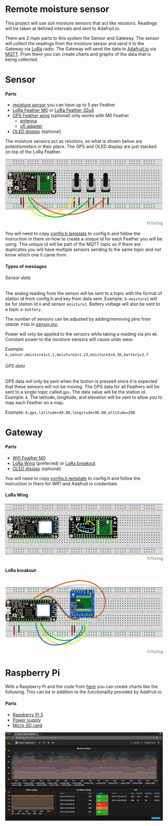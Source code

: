# Remote moisture sensor
This project will use soil moisture sensors that act like resistors. Readings will be taken at defined intervals and sent to Adafruit.io.

There are 2 main parts to this system the Sensor and Gateway. The sensor will collect the readings from the moisture sensor and send it to the Gateway via [LoRa](https://www.lora-alliance.org/) radio. The Gateway will send the data to [Adafruit.io](https://io.adafruit.com/) via [MQTT](http://mqtt.org/). From there you can create charts and graphs of the data that is being collected.

# Sensor
#### Parts
* [moisture sensor](http://www.irrometer.com/sensors.html#wm) you can have up to 5 per Feather
* [LoRa Feather M0](https://www.adafruit.com/product/3179) or [LoRa Feather 32u4](https://www.adafruit.com/product/3078)
* [GPS Feather wing](https://www.adafruit.com/products/3133) (optional) only works with M0 Feather
  * [antenna](https://www.adafruit.com/products/960)
  * [ufl adapter](https://www.adafruit.com/products/851)
* [OLED display](https://www.adafruit.com/products/2900) (optional)

The moisture sensors act as resistors, so what is shown below are potentiometers in their place. The GPS and OLED display are just stacked on top of the LoRa Feather.

![Sensor wiring diagram](sensor/wiringDiagram.png)

You will need to copy [config.h.template](sensor/config.h.template) to config.h and follow the instruction in there on how to create a unique id for each Feather you will be using. This unique id will be part of the MQTT topic so if there are duplicates you will have multiple sensors sending to the same topic and not know which one it came from.

#### Types of messages
###### Sensor data
The analog reading from the sensor will be sent to a topic with the format of station id from config.h and key from data sent. Example: `A-moisture1` will be for station Id `A` and sensor `moisture1`. Battery voltage will also be sent to a topic `A-battery`.

The number of sensors can be adjusted by adding/removing pins from `SENSOR_PINS` in [sensor.ino](sensor/sensor.ino).

Power will only be applied to the sensors while taking a reading via pin `A0`. Constant power to the moisture sensors will cause undo wear.

Example: `A,sensor,moisture1=1.1,moisture2=1.23,moisture3=4.56,battery=3.7`
###### GPS data
GPS data will only be sent when the button is pressed since it is expected that these sensors will not be moving. The GPS data for all Feathers will be sent to a single topic called `gps`. The data value will be the station id. Example: `A`. The latitude, longitude, and elevation will be sent to allow you to map each Feather on a map.

Example: `A,gps,latitude=49.00,longitude=98.00,altitude=200`

# Gateway
#### Parts
* [Wifi Feather M0](https://www.adafruit.com/products/3010)
* [LoRa Wing](https://www.adafruit.com/products/3231) (preferred) or [LoRa breakout](https://www.adafruit.com/products/3072)
* [OLED display](https://www.adafruit.com/products/2900) (optional)

You will need to copy [config.h.template](gateway/config.h.template) to config.h and follow the instruction in there for WIFI and Adafruit.io credentials.

#### LoRa Wing
![Gateway wiring diagram for feather wing](gateway/wiringDiagramFeatherWing.png)

#### LoRa breakout
![Gateway wiring diagram for breakout](gateway/wiringDiagramBreakout.png)

# Raspberry Pi
With a Raspberry Pi and the code from [here](https://github.com/kdombeck/moisture-sensor/tree/master/raspberrypi) you can create charts like the following. This can be in addition to the functionality provided by Adafruit.io.

#### Parts
* [Raspberry Pi 3](https://www.adafruit.com/products/3055)
* [Power supply](https://www.adafruit.com/products/1995)
* [Micro SD card](https://www.adafruit.com/products/2693)

![Grafana on Raspberry Pi](raspberrypi/grafanaSample.png)
